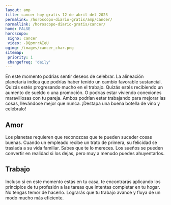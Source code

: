 ```yaml
---
layout: amp
title: cancer hoy gratis 12 de abril del 2023 
permalink: /horoscopo-diario-gratis/amp/cancer/
normallink: /horoscopo-diario-gratis/cancer/
home: FALSE
horoscopo:
 signo: cancer
 video: -DQpmrrAIeU
ogimg: /images/cancer_char.png
sitemap:
 priority: 1
 changefreq: 'daily'
---
```



En este momento podrías sentir deseos de celebrar. La alineación planetaria indica que podrías haber tenido un cambio favorable sustancial.  Quizás estés progresando mucho en el trabajo. Quizás estés recibiendo un aumento de sueldo o una promoción. O podrías estar viviendo conexiones maravillosas con tu pareja. Ambos podrían estar trabajando para mejorar las cosas, llevándose mejor que nunca. ¡Destapa una buena botella de vino y celébralo!

## Amor

Los planetas requieren que reconozcas que te pueden suceder cosas buenas. Cuando un empleado recibe un trato de primera, su felicidad se traslada a su vida familiar. Sabes que te lo mereces. Los sueños se pueden convertir en realidad si los dejas, pero muy a menudo puedes ahuyentarlos.

## Trabajo

Incluso si en este momento estás en tu casa, te encontrarás aplicando los principios de tu profesión a las tareas que intentas completar en tu hogar. No tengas temor de hacerlo. Lograrás que tu trabajo avance y fluya de un modo mucho más eficiente.